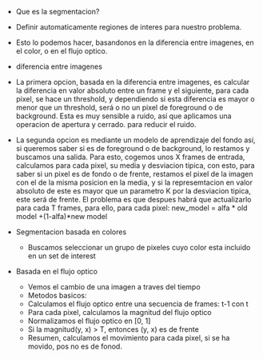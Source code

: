 


- Que es la segmentacion?
- Definir automaticamente regiones de interes para nuestro problema.
- Esto lo podemos hacer, basandonos en la diferencia entre imagenes, en el color, o en el flujo optico.

- diferencia entre imagenes
-  La primera opcion, basada en la diferencia entre imagenes, es calcular la diferencia en valor absoluto entre un frame y el siguiente,
   para cada pixel, se hace un threshold, y dependiendo si esta diferencia es mayor o menor que un threshold, será o no un pixel de foreground o de 
   background. Esta es muy sensible a ruido, así que aplicamos una operacion de apertura y cerrado. para reducir el ruido.
   
 - La segunda opcion es mediante un modelo de aprendizaje del fondo así, si queremos saber si es de foreground o de background, lo restamos
   y buscamos una salida.
   Para esto, cogemos unos X frames de entrada, calculamos para cada pixel, su media y desviacion tipica, con esto, para saber si un pixel
   es de fondo o de frente, restamos el pixel de la imagen con el de la misma posicion en la media, y si la represemtacion en valor absoluto
   de este es mayor que un parametro K por la desviacion tipica, este será de frente. El problema es que despues habrá que actualizarlo para cada
   T frames, para ello, para cada pixel:
   new_model = alfa * old model +(1-alfa)*new model
   
- Segmentacion basada en colores
  - Buscamos seleccionar un grupo de pixeles cuyo color esta incluido en un set de interest 

- Basada en el flujo optico
   - Vemos el cambio de una imagen a traves del tiempo
   - Metodos basicos:
    - Calculamos el flujo optico entre una secuencia de frames: t-1 con t
    - Para cada pixel, calculamos la magnitud del flujo optico
    - Normalizamos el flujo optico en [0, 1]
    - Si la magnitud(y, x) > T, entonces (y, x) es de frente
    - Resumen, calculamos el movimiento para cada pixel, si se ha movido, pos no es de fonod.
